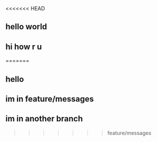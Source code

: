 <<<<<<< HEAD
## hello world
## hi how r u
=======
## hello 

## im in feature/messages
## im in another branch
>>>>>>> feature/messages
